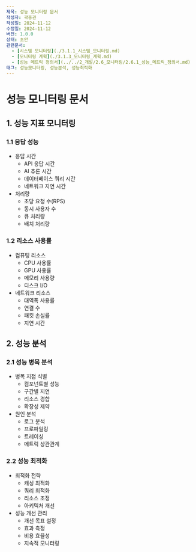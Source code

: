 ```yaml
---
제목: 성능 모니터링 문서
작성자: 곽중관
작성일: 2024-11-12
수정일: 2024-11-12
버전: 1.0.0
상태: 초안
관련문서:
  - [시스템 모니터링](./3.1.1_시스템_모니터링.md)
  - [모니터링 계획](./3.1.3_모니터링_계획.md)
  - [성능 메트릭 정의서](../../2_개발/2.6_모니터링/2.6.1_성능_메트릭_정의서.md)
태그: 성능모니터링, 성능분석, 성능최적화
---
```


# 성능 모니터링 문서

## 1. 성능 지표 모니터링

### 1.1 응답 성능
- 응답 시간
  - API 응답 시간
  - AI 추론 시간
  - 데이터베이스 쿼리 시간
  - 네트워크 지연 시간
- 처리량
  - 초당 요청 수(RPS)
  - 동시 사용자 수
  - 큐 처리량
  - 배치 처리량

### 1.2 리소스 사용률
- 컴퓨팅 리소스
  - CPU 사용률
  - GPU 사용률
  - 메모리 사용량
  - 디스크 I/O
- 네트워크 리소스
  - 대역폭 사용률
  - 연결 수
  - 패킷 손실률
  - 지연 시간

## 2. 성능 분석

### 2.1 성능 병목 분석
- 병목 지점 식별
  - 컴포넌트별 성능
  - 구간별 지연
  - 리소스 경합
  - 확장성 제약
- 원인 분석
  - 로그 분석
  - 프로파일링
  - 트레이싱
  - 메트릭 상관관계

### 2.2 성능 최적화
- 최적화 전략
  - 캐싱 최적화
  - 쿼리 최적화
  - 리소스 조정
  - 아키텍처 개선
- 성능 개선 관리
  - 개선 목표 설정
  - 효과 측정
  - 비용 효율성
  - 지속적 모니터링 